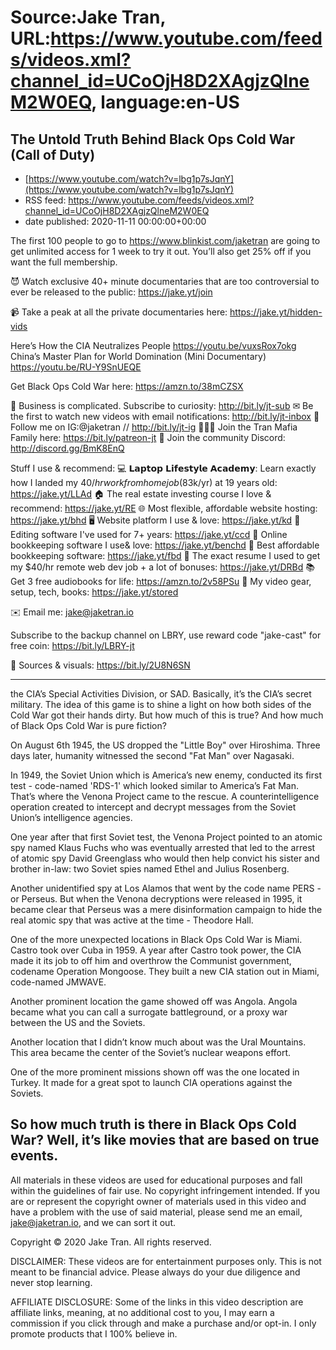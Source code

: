 # Source:Jake Tran, URL:https://www.youtube.com/feeds/videos.xml?channel_id=UCoOjH8D2XAgjzQlneM2W0EQ, language:en-US

## The Untold Truth Behind Black Ops Cold War (Call of Duty)
 - [https://www.youtube.com/watch?v=lbg1p7sJqnY](https://www.youtube.com/watch?v=lbg1p7sJqnY)
 - RSS feed: https://www.youtube.com/feeds/videos.xml?channel_id=UCoOjH8D2XAgjzQlneM2W0EQ
 - date published: 2020-11-11 00:00:00+00:00

The first 100 people to go to https://www.blinkist.com/jaketran are going to get unlimited access for 1 week to try it out. You’ll also get 25% off if you want the full membership.

😈 Watch exclusive 40+ minute documentaries that are too controversial to ever be released to the public: https://jake.yt/join 

📹 Take a peak at all the private documentaries here: https://jake.yt/hidden-vids

Here’s How the CIA Neutralizes People https://youtu.be/vuxsRox7okg 
China’s Master Plan for World Domination (Mini Documentary) https://youtu.be/RU-Y9SnUEQE 

Get Black Ops Cold War here: https://amzn.to/38mCZSX 

🎥 Business is complicated. Subscribe to curiosity: http://bit.ly/jt-sub
✉ Be the first to watch new videos with email notifications: http://bit.ly/jt-inbox
📸 Follow me on IG:@jaketran // http://bit.ly/jt-ig
👨👦👦 Join the Tran Mafia Family here: https://bit.ly/patreon-jt
💬 Join the community Discord: http://discord.gg/BmK8EnQ

Stuff I use & recommend:
💻 𝗟𝗮𝗽𝘁𝗼𝗽 𝗟𝗶𝗳𝗲𝘀𝘁𝘆𝗹𝗲 𝗔𝗰𝗮𝗱𝗲𝗺𝘆: Learn exactly how I landed my $40/hr work from home job ($83k/yr) at 19 years old: https://jake.yt/LLAd
🏠 The real estate investing course I love & recommend: https://jake.yt/RE
🌐 Most flexible, affordable website hosting: https://jake.yt/bhd
🖥️ Website platform I use & love: https://jake.yt/kd
💽 Editing software I've used for 7+ years: https://jake.yt/ccd
📒 Online bookkeeping software I use& love: https://jake.yt/benchd 
🧾 Best affordable bookkeeping software: https://jake.yt/fbd
📜 The exact resume I used to get my $40/hr remote web dev job + a lot of bonuses: https://jake.yt/DRBd
📚 Get 3 free audiobooks for life: https://amzn.to/2v58PSu
🎥 My video gear, setup, tech, books: https://jake.yt/stored

✉️ Email me: jake@jaketran.io

Subscribe to the backup channel on LBRY, use reward code "jake-cast" for free coin: https://bit.ly/LBRY-jt

📰 Sources & visuals: https://bit.ly/2U8N6SN

-----------------------
the CIA’s Special Activities Division, or SAD. Basically, it’s the CIA’s secret military. The idea of this game is to shine a light on how both sides of the Cold War got their hands dirty. But how much of this is true? And how much of Black Ops Cold War is pure fiction?

On August 6th 1945, the US dropped the "Little Boy" over Hiroshima. Three days later, humanity witnessed the second "Fat Man" over Nagasaki.

In 1949, the Soviet Union which is America’s new enemy, conducted its first test - code-named 'RDS-1' which looked similar to America’s Fat Man. That’s where the Venona Project came to the rescue. A counterintelligence operation created to intercept and decrypt messages from the Soviet Union’s intelligence agencies. 

One year after that first Soviet test, the Venona Project pointed to an atomic spy named Klaus Fuchs who was eventually arrested that led to the arrest of atomic spy David Greenglass who would then help convict his sister and brother in-law: two Soviet spies named Ethel and Julius Rosenberg.

Another unidentified spy at Los Alamos that went by the code name PERS - or Perseus. But when the Venona decryptions were released in 1995, it became clear that Perseus was a mere disinformation campaign to hide the real atomic spy that was active at the time - Theodore Hall. 

One of the more unexpected locations in Black Ops Cold War is Miami. Castro took over Cuba in 1959. A year after Castro took power, the CIA made it its job to off him and overthrow the Communist government, codename Operation Mongoose. They built a new CIA station out in Miami, code-named JMWAVE.

Another prominent location the game showed off was Angola. Angola became what you can call a surrogate battleground, or a proxy war between the US and the Soviets.

Another location that I didn’t know much about was the Ural Mountains. This area became the center of the Soviet’s nuclear weapons effort.

One of the more prominent missions shown off was the one located in Turkey. It made for a great spot to launch CIA operations against the Soviets.

So how much truth is there in Black Ops Cold War? Well, it’s like movies that are based on true events. 
-----------------------

All materials in these videos are used for educational purposes and fall within the guidelines of fair use. No copyright infringement intended. If you are or represent the copyright owner of materials used in this video and have a problem with the use of said material, please send me an email, jake@jaketran.io, and we can sort it out.

Copyright © 2020 Jake Tran. All rights reserved.

DISCLAIMER: These videos are for entertainment purposes only. This is not meant to be financial advice. Please always do your due diligence and never stop learning.

AFFILIATE DISCLOSURE: Some of the links in this video description are affiliate links, meaning, at no additional cost to you, I may earn a commission if you click through and make a purchase and/or opt-in. I only promote products that I 100% believe in.

